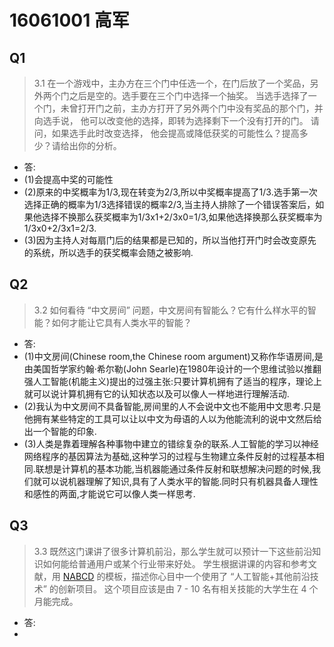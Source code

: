 # 16061001 高军

## Q1

>3.1 在一个游戏中，主办方在三个门中任选一个，在门后放了一个奖品，另外两个门之后是空的。选手要在三个门中选择一个抽奖。 当选手选择了一个门，未曾打开门之前，主办方打开了另外两个门中没有奖品的那个门，并向选手说， 他可以改变他的选择，即转为选择剩下一个没有打开的门。 请问，如果选手此时改变选择， 他会提高或降低获奖的可能性么？提高多少？请给出你的分析。

 - 答:
 - (1)会提高中奖的可能性
 - (2)原来的中奖概率为1/3,现在转变为2/3,所以中奖概率提高了1/3.选手第一次选择正确的概率为1/3选择错误的概率2/3,当主持人排除了一个错误答案后，如果他选择不换那么获奖概率为1/3x1+2/3x0=1/3,如果他选择换那么获奖概率为1/3x0+2/3x1=2/3.
 - (3)因为主持人对每扇门后的结果都是已知的，所以当他打开门时会改变原先的系统，所以选手的获奖概率会随之被影响.

## Q2

>3.2 如何看待 “中文房间” 问题，中文房间有智能么？它有什么样水平的智能？如何才能让它具有人类水平的智能？

 - 答:
 - (1)中文房间(Chinese room,the Chinese room argument)又称作华语房间,是由美国哲学家约翰·希尔勒(John Searle)在1980年设计的一个思维试验以推翻强人工智能(机能主义)提出的过强主张:只要计算机拥有了适当的程序，理论上就可以说计算机拥有它的认知状态以及可以像人一样地进行理解活动.
 - (2)我认为中文房间不具备智能,房间里的人不会说中文也不能用中文思考.只是他拥有某些特定的工具可以让以中文为母语的人以为他能流利的说中文然后给出一个智能的印象.
 - (3)人类是靠着理解各种事物中建立的错综复杂的联系.人工智能的学习以神经网络程序的基因算法为基础,这种学习的过程与生物建立条件反射的过程基本相同.联想是计算机的基本功能,当机器能通过条件反射和联想解决问题的时候,我们就可以说机器理解了知识,具有了人类水平的智能.同时只有机器具备人理性和感性的两面,才能说它可以像人类一样思考.

## Q3

>3.3 既然这门课讲了很多计算机前沿，那么学生就可以预计一下这些前沿知识如何能给普通用户或某个行业带来好处。 学生根据讲课的内容和参考文献，用 [NABCD](https://www.cnblogs.com/xinz/archive/2010/12/01/1893323.html) 的模板，描述你心目中一个使用了 “人工智能+其他前沿技术” 的创新项目。 这个项目应该是由 7 - 10 名有相关技能的大学生在 4 个月能完成。 

 - 答:
 - 
